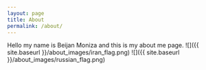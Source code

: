 ```yaml
---
layout: page
title: About
permalink: /about/
---
```


Hello my name is Beijan Moniza and this is my about me page. 
![]({{ site.baseurl }}/about_images/iran_flag.png)
![]({{ site.baseurl }}/about_images/russian_flag.png)
